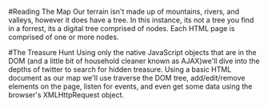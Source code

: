
#Reading The Map
Our terrain isn't made up of mountains, rivers, and valleys, however it does have a tree.  In this instance, its not a tree you find in a forrest, its a digital tree comprised of nodes.  Each HTML page is comprised of one or more nodes.

#The Treasure Hunt
Using only the native JavaScript objects that are in the DOM (and a little bit of household cleaner known as AJAX)we'll dive into the depths of twitter to search for hidden treasure. Using a basic HTML document as our map we'll use  traverse the DOM tree, add/edit/remove elements on the page, listen for events, and even get some data using the browser's XMLHttpRequest object. 